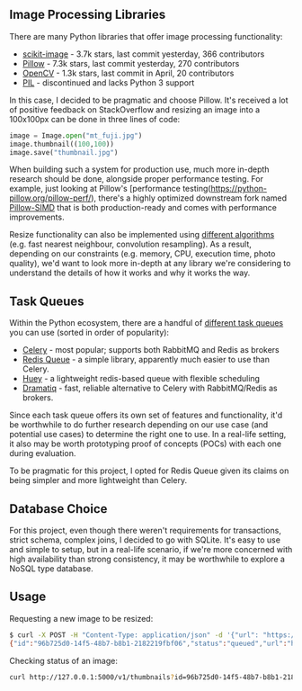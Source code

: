 ## Image Processing Libraries
There are many Python libraries that offer image processing functionality:
- [scikit-image](https://github.com/scikit-image/scikit-image) - 3.7k stars, last commit yesterday, 366 contributors
- [Pillow](https://github.com/python-pillow/Pillow) - 7.3k stars, last commit yesterday, 270 contributors
- [OpenCV](https://github.com/skvark/opencv-python)  - 1.3k stars, last commit in April, 20 contributors
- [PIL](http://www.pythonware.com/products/pil/) - discontinued and lacks Python 3 support

In this case, I decided to be pragmatic and choose Pillow. It's received a lot of positive feedback on StackOverflow and resizing an image into a 100x100px can be done in three lines of code:

```python
image = Image.open("mt_fuji.jpg")
image.thumbnail((100,100))
image.save("thumbnail.jpg")
```

When building such a system for production use, much more in-depth research should be done, alongside proper performance testing. For example, just looking at Pillow's [performance testing(https://python-pillow.org/pillow-perf/), there's a highly optimized downstream fork named [Pillow-SIMD](https://github.com/uploadcare/pillow-simd) that is both production-ready and comes with performance improvements.

Resize functionality can also be implemented using [different algorithms](https://uploadcare.com/blog/the-fastest-image-resize/) (e.g. fast nearest neighbour, convolution resampling). As a result, depending on our constraints (e.g. memory, CPU, execution time, photo quality), we'd want to look more in-depth at any library we're considering to understand the details of how it works and why it works the way. 

## Task Queues
Within the Python ecosystem, there are a handful of [different task queues](https://www.fullstackpython.com/task-queues.html) you can use (sorted in order of popularity):
- [Celery](https://github.com/celery/celery) - most popular; supports both RabbitMQ and Redis as brokers
- [Redis Queue](https://github.com/rq/rq) - a simple library, apparently much easier to use than Celery.
- [Huey](https://github.com/coleifer/huey) - a lightweight redis-based queue with flexible scheduling
- [Dramatiq](https://github.com/Bogdanp/dramatiq) - fast, reliable alternative to Celery with RabbitMQ/Redis as brokers.

Since each task queue offers its own set of features and functionality, it'd be worthwhile to do further research depending on our use case (and potential use cases) to determine the right one to use. In a real-life setting, it also may be worth prototyping proof of concepts (POCs) with each one during evaluation.

To be pragmatic for this project, I opted for Redis Queue given its claims on being simpler and more lightweight than Celery.

## Database Choice
For this project, even though there weren't requirements for transactions, strict schema, complex joins, I decided to go with SQLite. It's easy to use and simple to setup, but in a real-life scenario, if we're more concerned with high availability than strong consistency, it may be worthwhile to explore a NoSQL type database.

## Usage
Requesting a new image to be resized:
```bash
$ curl -X POST -H "Content-Type: application/json" -d '{"url": "https://images.pexels.com/photos/206359/pexels-photo-206359.jpeg"}' http://localhost:5000/v1/thumbnails
{"id":"96b725d0-14f5-48b7-b8b1-2182219fbf06","status":"queued","url":"https://images.pexels.com/photos/206359/pexels-photo-206359.jpeg"}
```

Checking status of an image:
```bash
curl http://127.0.0.1:5000/v1/thumbnails?id=96b725d0-14f5-48b7-b8b1-2182219fbf06
```